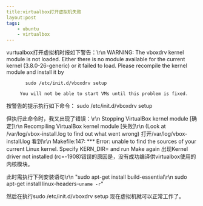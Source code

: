 ```yaml
---
title:virtualbox打开虚拟机失败 
layout:post
tags:
    - ubuntu
    - virtualbox
---
```

vurtualbox打开虚拟机时报如下警告：\r\n
WARNING: The vboxdrv kernel module is not loaded. Either there is no module
         available for the current kernel (3.8.0-26-generic) or it failed to
         load. Please recompile the kernel module and install it by

           sudo /etc/init.d/vboxdrv setup

         You will not be able to start VMs until this problem is fixed.

按警告的提示执行如下命令：
sudo /etc/init.d/vboxdrv setup

但执行此命令时，我又出现了错误：\r\n
Stopping VirtualBox kernel module                          [确定]\r\n
Recompiling VirtualBox kernel module                       [失败]\r\n
  (Look at /var/log/vbox-install.log to find out what went wrong)
打开/var/log/vbox-install.log 看到\r\n
Makefile:147: *** Error: unable to find the sources of your current Linux kernel. Specify KERN_DIR=<directory> and run Make again
出现Kernel driver not installed (rc=-1908)错误的原因是，没有成功编译供virtualbox使用的内核模块。

此时需执行下列安装语句\r\n
"sudo apt-get install build-essential\r\n
sudo apt-get install linux-headers-`uname -r`"

然后在执行sudo /etc/init.d/vboxdrv setup
现在虚拟机就可以正常工作了。
